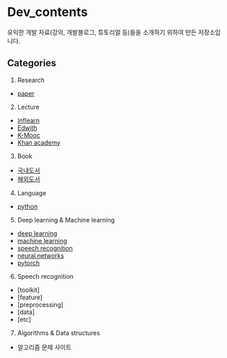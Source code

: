 # Dev_contents
유익한 개발 자료(강의, 개발블로그, 튜토리얼 등)들을 소개하기 위하여 만든 저장소입니다.

## Categories
1. Research  
- [paper](https://github.com/biscayan/Dev_contents/tree/master/1.%20Research)  
2. Lecture  
- [Inflearn](https://github.com/biscayan/Dev_contents/tree/master/2.%20Lecture)
- [Edwith](https://github.com/biscayan/Dev_contents/tree/master/2.%20Lecture)
- [K-Mooc](https://github.com/biscayan/Dev_contents/tree/master/2.%20Lecture)
- [Khan academy](https://github.com/biscayan/Dev_contents/tree/master/2.%20Lecture)
3. Book
- [국내도서](https://github.com/biscayan/Dev_contents/tree/master/3.%20Book)
- [해외도서](https://github.com/biscayan/Dev_contents/tree/master/3.%20Book)
4. Language
- [python](https://github.com/biscayan/Dev_contents/tree/master/4.%20Language) 
5. Deep learning & Machine learning  
- [deep learning](https://github.com/biscayan/Dev_contents/tree/master/5.%20Deep%20learning%20%26%20Machine%20learning)
- [machine learning](https://github.com/biscayan/Dev_contents/tree/master/5.%20Deep%20learning%20%26%20Machine%20learning)
- [speech recognition](https://github.com/biscayan/Dev_contents/tree/master/5.%20Deep%20learning%20%26%20Machine%20learning)
- [neural networks](https://github.com/biscayan/Dev_contents/tree/master/5.%20Deep%20learning%20%26%20Machine%20learning)
- [pytorch](https://github.com/biscayan/Dev_contents/tree/master/5.%20Deep%20learning%20%26%20Machine%20learning)
6. Speech recognition
- [toolkit]
- [feature]
- [preprocessing]
- [data]
- [etc]
7. Algorithms & Data structures 
- 알고리즘 문제 사이트




